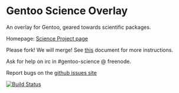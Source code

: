 # Gentoo Science Overlay

An overlay for Gentoo, geared towards scientific packages.

Homepage: [Science Project page](https://wiki.gentoo.org/wiki/Project:Science/Overlay)


Please fork! We will merge! See [this](https://github.com/gentoo/sci/blob/master/CONTRIBUTING.md) document for more instructions.

Ask for help on irc in #gentoo-science @ freenode.

Report bugs on the [github issues site](https://github.com/gentoo/sci/issues)


[![Build Status](https://travis-ci.org/gentoo/sci.svg?branch=master)](https://travis-ci.org/gentoo/sci)
